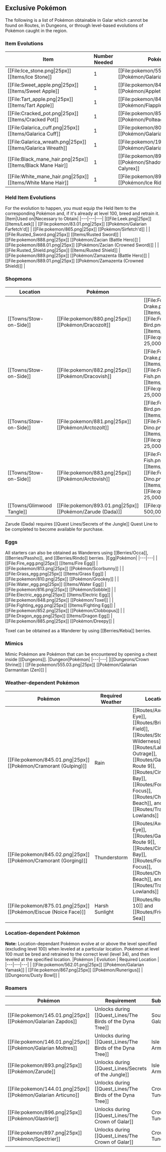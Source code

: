 ## Exclusive Pokémon

The following is a list of Pokémon obtainable in Galar which cannot be found on Routes, in Dungeons, or through level-based evolutions of Pokémon caught in the region.

### Item Evolutions
|Item|Number Needed|Pokémon|
|---|---|---|
|[[File:Ice_stone.png\|25px]] [[Items/Ice Stone]]|1 | [[File:pokemon/555.02.png\|25px]] [[Pokémon/Galarian Darmanitan]] |
|[[File:Sweet_apple.png\|25px]] [[Items/Sweet Apple]]|1 | [[File:pokemon/842.png\|25px]] [[Pokémon/Appletun]] |
|[[File:Tart_apple.png\|25px]] [[Items/Tart Apple]]|1 | [[File:pokemon/841.png\|25px]] [[Pokémon/Flapple]] |
|[[File:Cracked_pot.png\|25px]] [[Items/Cracked Pot]]|1 | [[File:pokemon/855.png\|25px]] [[Pokémon/Polteageist]] |
|[[File:Galarica_cuff.png\|25px]] [[Items/Galarica Cuff]]|1 | [[File:pokemon/80.02.png\|25px]] [[Pokémon/Galarian Slowbro]] |
|[[File:Galarica_wreath.png\|25px]] [[Items/Galarica Wreath]]|1 | [[File:pokemon/199.01.png\|25px]] [[Pokémon/Galarian Slowking]] |
|[[File:Black_mane_hair.png\|25px]] [[Items/Black Mane Hair]]|1 | [[File:pokemon/898.02.png\|25px]] [[Pokémon/Shadow Rider Calyrex]] |
|[[File:White_mane_hair.png\|25px]] [[Items/White Mane Hair]]|1 | [[File:pokemon/898.01.png\|25px]] [[Pokémon/Ice Rider Calyrex]] |

### Held Item Evolutions
For the evolution to happen, you must equip the Held Item to the corresponding Pokémon and, if it's already at level 100, breed and retrain it.
|Item|Used on|Necessary to Obtain|
|---|---|---|
|[[File:Leek.png\|25px]] [[Items/Leek]] | [[File:pokemon/83.01.png\|25px]] [[Pokémon/Galarian Farfetch'd]] | [[File:pokemon/865.png\|25px]] [[Pokémon/Sirfetch'd]] |
|[[File:Rusted_Sword.png\|25px]] [[Items/Rusted Sword]] | [[File:pokemon/888.png\|25px]] [[Pokémon/Zacian (Battle Hero)]] | [[File:pokemon/888.01.png\|25px]] [[Pokémon/Zacian (Crowned Sword)]] |
|[[File:Rusted_Shield.png\|25px]] [[Items/Rusted Shield]] | [[File:pokemon/889.png\|25px]] [[Pokémon/Zamazenta (Battle Hero)]] | [[File:pokemon/889.01.png\|25px]] [[Pokémon/Zamazenta (Crowned Shield)]] |

### Shopmons
|Location|Pokémon|Cost|
|---|---|---|
|[[Towns/Stow-on-Side]] | [[File:pokemon/880.png\|25px]] [[Pokémon/Dracozolt]] | [[File:Fossilized Drake.png\|20px]] 1 [[Items/Fossilized Drake]], [[File:Fossilized Bird.png\|20px]] 1 [[Items/Fossilized Bird]],   [[File:questPoint.svg\|20px]] 25,000 |
|[[Towns/Stow-on-Side]] | [[File:pokemon/882.png\|25px]] [[Pokémon/Dracovish]] | [[File:Fossilized Drake.png\|20px]] 1 [[Items/Fossilized Drake]], [[File:Fossilized Fish.png\|20px]] 1 [[Items/Fossilized Fish]],   [[File:questPoint.svg\|20px]] 25,000 |
|[[Towns/Stow-on-Side]] | [[File:pokemon/881.png\|25px]] [[Pokémon/Arctozolt]] | [[File:Fossilized Bird.png\|20px]] 1 [[Items/Fossilized Bird]], [[File:Fossilized Dino.png\|20px]] 1 [[Items/Fossilized Dino]],   [[File:questPoint.svg\|20px]] 25,000 |
|[[Towns/Stow-on-Side]] | [[File:pokemon/883.png\|25px]] [[Pokémon/Arctovish]] | [[File:Fossilized Fish.png\|20px]] 1 [[Items/Fossilized Fish]], [[File:Fossilized Dino.png\|20px]] 1 [[Items/Fossilized Dino]],   [[File:questPoint.svg\|20px]] 25,000 |
|[[Towns/Glimwood Tangle]] | [[File:pokemon/893.01.png\|25px]] [[Pokémon/Zarude (Dada)]] | [[File:questPoint.svg\|20px]] 500,000 |

Zarude (Dada) requires [[Quest Lines/Secrets of the Jungle]] Quest Line to be completed to become available for purchase.

### Eggs
All starters can also be obtained as Wanderers using [[Berries/Occa]], [[Berries/Passho]], and [[Berries/Rindo]] berries.
|Egg|Pokémon|
|---|---|
|[[File:Fire_egg.png\|25px]] [[Items/Fire Egg]] | [[File:pokemon/813.png\|25px]] [[Pokémon/Scorbunny]] |
|[[File:Grass_egg.png\|25px]] [[Items/Grass Egg]] | [[File:pokemon/810.png\|25px]] [[Pokémon/Grookey]] |
|[[File:Water_egg.png\|25px]] [[Items/Water Egg]] | [[File:pokemon/816.png\|25px]] [[Pokémon/Sobble]] |
|[[File:Electric_egg.png\|25px]] [[Items/Electric Egg]] | [[File:pokemon/848.png\|25px]] [[Pokémon/Toxel]] |
|[[File:Fighting_egg.png\|25px]] [[Items/Fighting Egg]] | [[File:pokemon/852.png\|25px]] [[Pokémon/Clobbopus]] |
|[[File:Dragon_egg.png\|25px]] [[Items/Dragon Egg]] | [[File:pokemon/885.png\|25px]] [[Pokémon/Dreepy]] |

Toxel can be obtained as a Wanderer by using [[Berries/Kebia]] berries.

### Mimics
Mimic Pokémon are Pokémon that can be encountered by opening a chest inside [[Dungeons]].
|Dungeon|Pokémon|
|---|---|
|[[Dungeons/Crown Shrine]] | [[File:pokemon/555.03.png\|25px]] [[Pokémon/Galarian Darmanitan (Zen)]] |

### Weather-dependent Pokémon
|Pokémon | Required Weather | Location |
|---|---|---|
| [[File:pokemon/845.01.png\|25px]] [[Pokémon/Cramorant (Gulping)]] | Rain | [[Routes/Axew's Eye]], [[Routes/Bridge Field]], [[Routes/Stony Wilderness]], [[Routes/Lake of Outrage]], [[Routes/Galar Route 9]], [[Routes/Circhester Bay]], [[Routes/Forest of Focus]], [[Routes/Challenge Beach]], and [[Routes/Training Lowlands]] |
| [[File:pokemon/845.02.png\|25px]] [[Pokémon/Cramorant (Gorging)]] | Thunderstorm | [[Routes/Axew's Eye]], [[Routes/Galar Route 9]], [[Routes/Circhester Bay]], [[Routes/Forest of Focus]], [[Routes/Challenge Beach]], and [[Routes/Training Lowlands]] |
| [[File:pokemon/875.01.png\|25px]] [[Pokémon/Eiscue (Noice Face)]] | Harsh Sunlight | [[Routes/Route 10]] and [[Routes/Frigid Sea]] |

### Location-dependent Pokémon
**Note:** Location-dependant Pokémon evolve at or above the level specified (excluding level 100) when leveled at a particular location. Pokémon at level 100 must be bred and retrained to the correct level (level 34), and then leveled at the specified location.
|Pokémon | Evolution | Required Location |
|---|---|---|
| [[File:pokemon/562.01.png\|25px]] [[Pokémon/Galarian Yamask]] | [[File:pokemon/867.png\|25px]] [[Pokémon/Runerigus]] | [[Dungeons/Dusty Bowl]] |

### Roamers
|Pokémon|Requirement|Subregion|
|---|---|---|
| [[File:pokemon/145.01.png\|25px]] [[Pokémon/Galarian Zapdos]]|Unlocks during [[Quest_Lines/The Birds of the Dyna Tree]]| South Galar |
| [[File:pokemon/146.01.png\|25px]] [[Pokémon/Galarian Moltres]]|Unlocks during [[Quest_Lines/The Birds of the Dyna Tree]]| Isle of Armor |
| [[File:pokemon/893.png\|25px]] [[Pokémon/Zarude]]|Unlocks during [[Quest_Lines/Secrets of the Jungle]]| Isle of Armor |
| [[File:pokemon/144.01.png\|25px]] [[Pokémon/Galarian Articuno]]|Unlocks during [[Quest_Lines/The Birds of the Dyna Tree]]| Crown Tundra |
| [[File:pokemon/896.png\|25px]] [[Pokémon/Glastrier]]|Unlocks during [[Quest_Lines/The Crown of Galar]]| Crown Tundra |
| [[File:pokemon/897.png\|25px]] [[Pokémon/Spectrier]]|Unlocks during [[Quest_Lines/The Crown of Galar]]| Crown Tundra |
